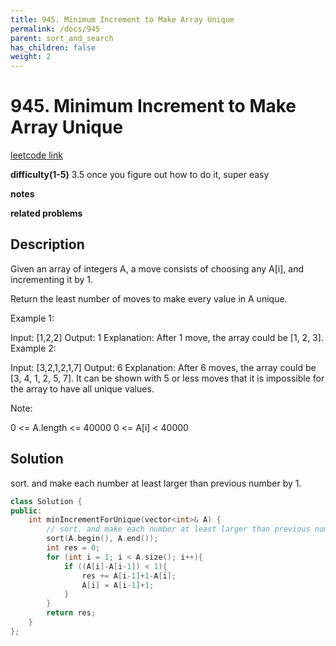 ```yaml
---
title: 945. Minimum Increment to Make Array Unique
permalink: /docs/945
parent: sort_and_search
has_children: false
weight: 2
---
```

# 945. Minimum Increment to Make Array Unique
[leetcode link](https://leetcode.com/problems/minimum-increment-to-make-array-unique/)

**difficulty(1-5)** 
3.5 
once you figure out how to do it, super easy

**notes**   

**related problems**


## Description
Given an array of integers A, a move consists of choosing any A[i], and incrementing it by 1.

Return the least number of moves to make every value in A unique.

 

Example 1:

Input: [1,2,2]
Output: 1
Explanation:  After 1 move, the array could be [1, 2, 3].
Example 2:

Input: [3,2,1,2,1,7]
Output: 6
Explanation:  After 6 moves, the array could be [3, 4, 1, 2, 5, 7].
It can be shown with 5 or less moves that it is impossible for the array to have all unique values.
 

Note:

0 <= A.length <= 40000
0 <= A[i] < 40000

## Solution

sort. and make each number at least larger than previous number by 1.
       
```c++
class Solution {
public:
    int minIncrementForUnique(vector<int>& A) {
        // sort. and make each number at least larger than previous number by 1.
        sort(A.begin(), A.end());
        int res = 0;
        for (int i = 1; i < A.size(); i++){
            if ((A[i]-A[i-1]) < 1){
                res += A[i-1]+1-A[i];
                A[i] = A[i-1]+1;
            }
        }
        return res;        
    }
};
```


<!-- 
Default label
{: .label }

Blue label
{: .label .label-blue }

Stable
{: .label .label-green }

New release
{: .label .label-purple }

Coming soon
{: .label .label-yellow }

Deprecated
{: .label .label-red } -->
